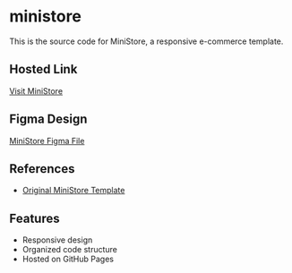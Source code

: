 # ministore

This is the source code for MiniStore, a responsive e-commerce template.

## Hosted Link
[Visit MiniStore](https://sruthips18.github.io/ministore/)

## Figma Design
[MiniStore Figma File](https://www.figma.com/design/AUKDv3UMNQD2H1eJ0jPYMn/ministore?node-id=0-1&t=QCyKlbKELRY6i8TK-1)

## References
- [Original MiniStore Template](https://themewagon.github.io/MiniStore/)

## Features
- Responsive design
- Organized code structure
- Hosted on GitHub Pages
